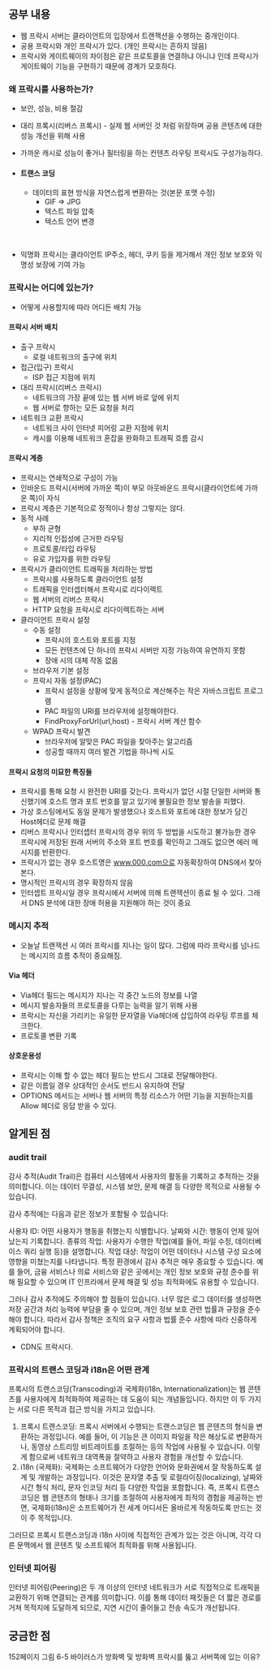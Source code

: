 ## 공부 내용

- 웹 프락시 서버는 클라이언트의 입장에서 트랜잭션을 수행하는 중개인이다.
- 공용 프락시와 개인 프락시가 있다. (개인 프락시는 흔하지 않음)
- 프락시와 게이트웨이의 차이점은 같은 프로토콜을 연결하냐 아니냐 인데 프락시가 게이트웨이 기능을 구현하기 때문에 경계가 모호하다.

### 왜 프락시를 사용하는가?

- 보안, 성능, 비용 절감
- 대리 프록시(리버스 프록시) - 실제 웹 서버인 것 처럼 위장하며 공용 콘텐츠에 대한 성능 개선을 위해 사용
- 가까운 캐시로 성능이 좋거나 필터링을 하는 컨텐츠 라우팅 프락시도 구성가능하다.

- #### 트랜스 코딩
  - 데이터의 표현 방식을 자연스럽게 변환하는 것(본문 포맷 수정)
    - GIF => JPG
    - 텍스트 파일 압축
    - 텍스트 언어 변경

<br/>

- 익명화 프락시는 클라이언트 IP주소, 헤더, 쿠키 등을 제거해서 개인 정보 보호와 익명성 보장에 기여 가능

### 프락시는 어디에 있는가?

- 어떻게 사용할지에 따라 어디든 배치 가능

#### 프락시 서버 배치

- 출구 프락시
  - 로컬 네트워크의 출구에 위치
- 접근(입구) 프락시
  - ISP 접근 지점에 위치
- 대리 프락시(리버스 프락시)
  - 네트워크의 가장 끝에 있는 웹 서버 바로 앞에 위치
  - 웹 서버로 향하는 모든 요청을 처리
- 네트워크 교환 프락시
  - 네트워크 사이 인터넷 피어링 교환 지점에 위치
  - 캐시를 이용해 네트워크 혼잡을 완화하고 트래픽 흐름 감시

#### 프락시 계층

- 프락시는 연쇄적으로 구성이 가능
- 인바운드 프락시(서버에 가까운 쪽)이 부모 아웃바운드 프락시(클라이언트에 가까운 쪽)이 자식
- 프락시 계층은 기본적으로 정적이나 항상 그렇지는 않다.
- 동적 사례
  - 부하 균형
  - 지리적 인접성에 근거한 라우팅
  - 프로토콜/타입 라우팅
  - 유로 가입자를 위한 라우팅
- 프락시가 클라이언트 트래픽을 처리하는 방법
  - 프락시를 사용하도록 클라이언트 설정
  - 트래픽을 인터셉터해서 프락시로 리다이렉트
  - 웹 서버의 리버스 프락시
  - HTTP 요청을 프락시로 리다이렉트하는 서버
- 클라이언트 프락시 설정
  - 수동 설정
    - 프락시의 호스트와 포트를 지정
    - 모든 컨텐츠에 단 하나의 프락시 서버만 지정 가능하여 유연하지 못함
    - 장애 시의 대체 작동 없음
  - 브라우저 기본 설정
  - 프락시 자동 설정(PAC)
    - 프락시 설정을 상황에 맞게 동적으로 계산해주는 작은 자바스크립트 프로그램
    - PAC 파일의 URI를 브라우저에 설정해야한다.
    - FindProxyForUrl(url,host) - 프락시 서버 계산 함수
  - WPAD 프락시 발견
    - 브라우저에 알맞은 PAC 파일을 찾아주는 알고리즘
    - 성공할 때까지 여러 발견 기법을 하나씩 시도

#### 프락시 요청의 미묘한 특징들

- 프락시를 통해 요청 시 완전한 URI를 갖는다. 프락시가 없던 시절 단일한 서버와 통신했기에 호스트 명과 포트 번호를 알고 있기에 불필요한 정보 발송을 피했다.
- 가상 호스팅에서도 동일 문제가 발생했으나 호스트와 포트에 대한 정보가 담긴 Host헤더로 문제 해결
- 리버스 프락시나 인터셉터 프락시의 경우 위의 두 방법을 시도하고 불가능한 경우 프락시에 저장된 원래 서버의 주소와 포트 번호를 확인하고 그래도 없으면 에러 메시지를 반환한다.
- 프락시가 없는 경우 호스트명은 www.000.com으로 자동확장하여 DNS에서 찾아본다.
- 명시적인 프락시의 경우 확장하지 않음
- 인터셉트 프락시일 경우 프락시에서 서버에 의해 트랜잭션이 종료 될 수 있다. 그래서 DNS 분석에 대한 장애 허용을 지원해야 하는 것이 중요

### 메시지 추적

- 오늘날 트랜잭션 시 여러 프락시를 지나는 일이 많다. 그럼에 따라 프락시를 넘나드는 메시지의 흐름 추적이 중요해짐.

#### Via 헤더

- Via헤더 필드는 메시지가 지나는 각 중간 노드의 정보를 나열
- 메시지 발송자들의 프로토콜을 다루는 능력을 알기 위해 사용
- 프락시는 자신을 가리키는 유일한 문자열을 Via헤더에 삽입하여 라우팅 루프를 체크한다.
- 프로토콜 변환 기록

#### 상호운용성

- 프락시는 이해 할 수 없는 헤더 필드는 반드시 그대로 전달해야한다.
- 같은 이름일 경우 상대적인 순서도 반드시 유지하여 전달
- OPTIONS 메서드는 서버나 웹 서버의 특정 리소스가 어떤 기능을 지원하는지를 Allow 헤더로 응답 받을 수 있다.

## 알게된 점

### audit trail

감사 추적(Audit Trail)은 컴퓨터 시스템에서 사용자의 활동을 기록하고 추적하는 것을 의미합니다. 이는 데이터 무결성, 시스템 보안, 문제 해결 등 다양한 목적으로 사용될 수 있습니다.

감사 추적에는 다음과 같은 정보가 포함될 수 있습니다:

사용자 ID: 어떤 사용자가 행동을 취했는지 식별합니다.
날짜와 시간: 행동이 언제 일어났는지 기록합니다.
종류의 작업: 사용자가 수행한 작업(예를 들어, 파일 수정, 데이터베이스 쿼리 실행 등)을 설명합니다.
작업 대상: 작업이 어떤 데이터나 시스템 구성 요소에 영향을 미쳤는지를 나타냅니다.
특정 환경에서 감사 추적은 매우 중요할 수 있습니다. 예를 들어, 금융 서비스나 의료 서비스와 같은 곳에서는 개인 정보 보호와 규정 준수를 위해 필요할 수 있으며 IT 인프라에서 문제 해결 및 성능 최적화에도 유용할 수 있습니다.

그러나 감사 추적에도 주의해야 할 점들이 있습니다. 너무 많은 로그 데이터를 생성하면 저장 공간과 처리 능력에 부담을 줄 수 있으며, 개인 정보 보호 관련 법률과 규정을 준수해야 합니다. 따라서 감사 정책은 조직의 요구 사항과 법률 준수 사항에 따라 신중하게 계획되어야 합니다.

- CDN도 프락시다.

### 프락시의 트랜스 코딩과 i18n은 어떤 관계

프록시의 트랜스코딩(Transcoding)과 국제화(i18n, Internationalization)는 웹 콘텐츠를 사용자에게 최적화하여 제공하는 데 도움이 되는 개념들입니다. 하지만 이 두 가지는 서로 다른 목적과 접근 방식을 가지고 있습니다.

1. 프록시 트랜스코딩: 프록시 서버에서 수행되는 트랜스코딩은 웹 콘텐츠의 형식을 변환하는 과정입니다. 예를 들어, 이 기능은 큰 이미지 파일을 작은 해상도로 변환하거나, 동영상 스트리밍 비트레이트를 조절하는 등의 작업에 사용될 수 있습니다. 이렇게 함으로써 네트워크 대역폭을 절약하고 사용자 경험을 개선할 수 있습니다.
2. i18n (국제화): 국제화는 소프트웨어가 다양한 언어와 문화권에서 잘 작동하도록 설계 및 개발하는 과정입니다. 이것은 문자열 추출 및 로컬라이징(localizing), 날짜와 시간 형식 처리, 문자 인코딩 처리 등 다양한 작업을 포함합니다.
   즉, 프록시 트랜스코딩은 웹 콘텐츠의 형태나 크기를 조절하여 사용자에게 최적의 경험을 제공하는 반면, 국제화(i18n)은 소프트웨어가 전 세계 어디서든 올바르게 작동하도록 만드는 것이 주 목적입니다.

그러므로 프록시 트랜스코딩과 i18n 사이에 직접적인 관계가 있는 것은 아니며, 각각 다른 문맥에서 웹 콘텐츠 및 소프트웨어 최적화를 위해 사용됩니다.

### 인터넷 피어링

인터넷 피어링(Peering)은 두 개 이상의 인터넷 네트워크가 서로 직접적으로 트래픽을 교환하기 위해 연결되는 관계를 의미합니다. 이를 통해 데이터 패킷들은 더 짧은 경로를 거쳐 목적지에 도달하게 되므로, 지연 시간이 줄어들고 전송 속도가 개선됩니다.

## 궁금한 점

152페이지 그림 6-5 바이러스가 방화벽 및 방화벽 프락시를 뚫고 서버쪽에 있는 이유?
